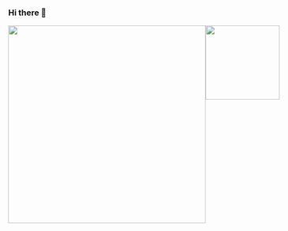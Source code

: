 ### Hi there 👋

<div style="display: flex;">
  <img style="width: 400px;" src="https://github-readme-stats.vercel.app/api?username=qt-bb&hide=stars&count_private=true&show_icons=true&theme=tokyonight">
  <img style="width: 150px; height: 150px;" src="./heart.gif">
</div>

